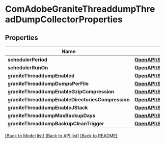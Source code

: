 # ComAdobeGraniteThreaddumpThreadDumpCollectorProperties

## Properties
Name | Type | Description | Notes
------------ | ------------- | ------------- | -------------
**schedulerPeriod** | [**OpenAPI\Server\Model\ConfigNodePropertyInteger**](ConfigNodePropertyInteger.md) |  | [optional] 
**schedulerRunOn** | [**OpenAPI\Server\Model\ConfigNodePropertyDropDown**](ConfigNodePropertyDropDown.md) |  | [optional] 
**graniteThreaddumpEnabled** | [**OpenAPI\Server\Model\ConfigNodePropertyBoolean**](ConfigNodePropertyBoolean.md) |  | [optional] 
**graniteThreaddumpDumpsPerFile** | [**OpenAPI\Server\Model\ConfigNodePropertyInteger**](ConfigNodePropertyInteger.md) |  | [optional] 
**graniteThreaddumpEnableGzipCompression** | [**OpenAPI\Server\Model\ConfigNodePropertyBoolean**](ConfigNodePropertyBoolean.md) |  | [optional] 
**graniteThreaddumpEnableDirectoriesCompression** | [**OpenAPI\Server\Model\ConfigNodePropertyBoolean**](ConfigNodePropertyBoolean.md) |  | [optional] 
**graniteThreaddumpEnableJStack** | [**OpenAPI\Server\Model\ConfigNodePropertyBoolean**](ConfigNodePropertyBoolean.md) |  | [optional] 
**graniteThreaddumpMaxBackupDays** | [**OpenAPI\Server\Model\ConfigNodePropertyInteger**](ConfigNodePropertyInteger.md) |  | [optional] 
**graniteThreaddumpBackupCleanTrigger** | [**OpenAPI\Server\Model\ConfigNodePropertyString**](ConfigNodePropertyString.md) |  | [optional] 

[[Back to Model list]](../README.md#documentation-for-models) [[Back to API list]](../README.md#documentation-for-api-endpoints) [[Back to README]](../README.md)


